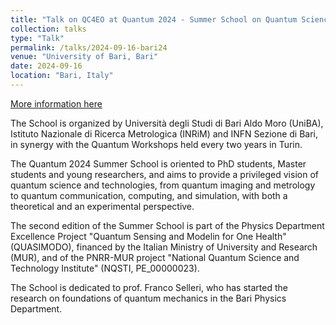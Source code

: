 ```yaml
---
title: "Talk on QC4EO at Quantum 2024 - Summer School on Quantum Science and Technologies"
collection: talks
type: "Talk"
permalink: /talks/2024-09-16-bari24
venue: "University of Bari, Bari"
date: 2024-09-16
location: "Bari, Italy"
---
```


[More information here](https://agenda.infn.it/event/39737/)

The School is organized by Università degli Studi di Bari Aldo Moro (UniBA), Istituto Nazionale di Ricerca Metrologica (INRiM) and INFN Sezione di Bari, in synergy with the Quantum Workshops held every two years in Turin.

The Quantum 2024 Summer School is oriented to PhD students, Master students and young researchers, and aims to provide a privileged vision of quantum science and technologies, from quantum imaging and metrology to quantum communication, computing, and simulation, with both a theoretical and an experimental perspective.

The second edition of the Summer School is part of the Physics Department Excellence Project "Quantum Sensing and Modelin for One Health" (QUASIMODO), financed by the Italian Ministry of University and Research (MUR), and of the PNRR-MUR project "National Quantum Science and Technology Institute" (NQSTI, PE_00000023).

The School is dedicated to prof. Franco Selleri, who has started the research on foundations of quantum mechanics in the Bari Physics Department.